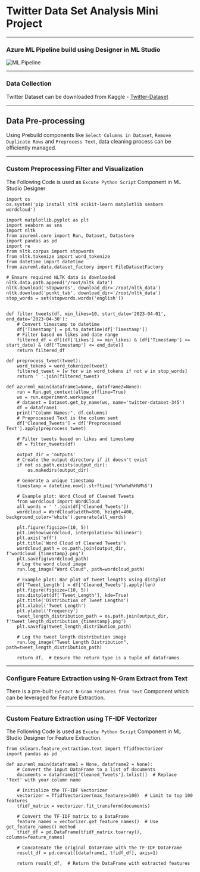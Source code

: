 # Twitter Data Set Analysis Mini Project

---

### Azure ML Pipeline build using Designer in ML Studio

![ML Pipeline](https://github.com/user-attachments/assets/cc1feebb-57fd-4eb1-8a25-6baa9739c2b2)

---

### Data Collection
Twitter Dataset can be downloaded from Kaggle - [Twitter-Dataset](https://www.kaggle.com/datasets/goyaladi/twitter-dataset)

---
## Data Pre-processing
 Using Prebuild components like `Select Columns in Dataset`, `Remove Duplicate Rows` and `Preprocess Text`, data cleaning process can be efficiently managed.

---

### Custom Preprocessing Filter and Visualization
The Following Code is used as `Excute Python Script` Component in ML Studio Designer
```
import os
os.system('pip install nltk scikit-learn matplotlib seaborn wordcloud')

import matplotlib.pyplot as plt
import seaborn as sns
import nltk
from azureml.core import Run, Dataset, Datastore
import pandas as pd
import re
from nltk.corpus import stopwords
from nltk.tokenize import word_tokenize
from datetime import datetime
from azureml.data.dataset_factory import FileDatasetFactory

# Ensure required NLTK data is downloaded
nltk.data.path.append('/root/nltk_data')
nltk.download('stopwords', download_dir='/root/nltk_data')
nltk.download('punkt_tab', download_dir='/root/nltk_data')
stop_words = set(stopwords.words('english'))


def filter_tweets(df, min_likes=10, start_date='2023-04-01', end_date='2023-04-30'):
    # Convert timestamp to datetime 
    df['Timestamp'] = pd.to_datetime(df['Timestamp'])
    # Filter based on likes and date range 
    filtered_df = df[(df['Likes'] >= min_likes) & (df['Timestamp'] >= start_date) & (df['Timestamp'] <= end_date)] 
    return filtered_df

def preprocess_tweet(tweet):
    word_tokens = word_tokenize(tweet)
    filtered_tweet = [w for w in word_tokens if not w in stop_words]
    return ' '.join(filtered_tweet)

def azureml_main(dataframe1=None, dataframe2=None):
    run = Run.get_context(allow_offline=True)
    ws = run.experiment.workspace
    # dataset = Dataset.get_by_name(ws, name='twitter-dataset-345')
    df = dataframe1
    print("Column Names:", df.columns)
    # Preprocessed Text is the column sent
    df['Cleaned_Tweets'] = df['Preprocessed Text'].apply(preprocess_tweet)

    # Filter tweets based on likes and timestamp 
    df = filter_tweets(df)
    
    output_dir = 'outputs'
    # Create the output directory if it doesn't exist 
    if not os.path.exists(output_dir):
        os.makedirs(output_dir)

    # Generate a unique timestamp
    timestamp = datetime.now().strftime('%Y%m%d%H%M%S')

    # Example plot: Word Cloud of Cleaned Tweets
    from wordcloud import WordCloud
    all_words = ' '.join(df['Cleaned_Tweets'])
    wordcloud = WordCloud(width=800, height=400, background_color='white').generate(all_words)
    
    plt.figure(figsize=(10, 5))
    plt.imshow(wordcloud, interpolation='bilinear')
    plt.axis('off')
    plt.title('Word Cloud of Cleaned Tweets')
    wordcloud_path = os.path.join(output_dir, f'wordcloud_{timestamp}.png')
    plt.savefig(wordcloud_path)
    # Log the word cloud image 
    run.log_image("Word Cloud", path=wordcloud_path)

    # Example plot: Bar plot of tweet lengths using distplot
    df['Tweet_Length'] = df['Cleaned_Tweets'].apply(len)
    plt.figure(figsize=(10, 5))
    sns.distplot(df['Tweet_Length'], kde=True)
    plt.title('Distribution of Tweet Lengths')
    plt.xlabel('Tweet Length')
    plt.ylabel('Frequency')
    tweet_length_distribution_path = os.path.join(output_dir, f'tweet_length_distribution_{timestamp}.png')
    plt.savefig(tweet_length_distribution_path)

    # Log the tweet length distribution image 
    run.log_image("Tweet Length Distribution", path=tweet_length_distribution_path)
    
    return df,  # Ensure the return type is a tuple of dataframes
```

---

### Configure Feature Extraction using N-Gram Extract from Text
There is a pre-built `Extract N-Gram Features from Text` Component which can be leveraged for Feature Extraction.

---

### Custom Feature Extraction using TF-IDF Vectorizer
The Following Code is used as `Excute Python Script` Component in ML Studio Designer for Feature Extraction.
```
from sklearn.feature_extraction.text import TfidfVectorizer
import pandas as pd

def azureml_main(dataframe1 = None, dataframe2 = None):
    # Convert the input DataFrame to a list of documents
    documents = dataframe1['Cleaned_Tweets'].tolist()  # Replace 'Text' with your column name

    # Initialize the TF-IDF Vectorizer
    vectorizer = TfidfVectorizer(max_features=100)  # Limit to top 100 features
    tfidf_matrix = vectorizer.fit_transform(documents)

    # Convert the TF-IDF matrix to a DataFrame
    feature_names = vectorizer.get_feature_names()  # Use get_feature_names() method
    tfidf_df = pd.DataFrame(tfidf_matrix.toarray(), columns=feature_names)

    # Concatenate the original DataFrame with the TF-IDF DataFrame
    result_df = pd.concat([dataframe1, tfidf_df], axis=1)

    return result_df,  # Return the DataFrame with extracted features
```
